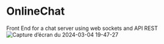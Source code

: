 # OnlineChat
Front End for a chat server using web sockets and API REST
![Capture d’écran du 2024-03-04 19-47-27](https://github.com/asadhmv/OnlineChat/assets/115191661/ba1e04d8-ee55-433e-bbe6-5fb4ec2c6de7)
